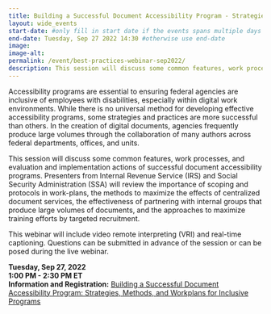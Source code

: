 ```yaml
---
title: Building a Successful Document Accessibility Program - Strategies, Methods, and Workplans for Inclusive Programs | Webinar
layout: wide_events
start-date: #only fill in start date if the events spans multiple days
end-date: Tuesday, Sep 27 2022 14:30 #otherwise use end-date
image:
image-alt: 
permalink: /event/best-practices-webinar-sep2022/
description: This session will discuss some common features, work processes, and evaluation and implementation actions of successful document accessibility programs.
---
```


Accessibility programs are essential to ensuring federal agencies are inclusive of employees with disabilities, especially within digital work environments. While there is no universal method for developing effective accessibility programs, some strategies and practices are more successful than others. In the creation of digital documents, agencies frequently produce large volumes through the collaboration of many authors across federal departments, offices, and units.

This session will discuss some common features, work processes, and evaluation and implementation actions of successful document accessibility programs. Presenters from Internal Revenue Service (IRS) and Social Security Administration (SSA) will review the importance of scoping and protocols in work-plans, the methods to maximize the effects of centralized document services, the effectiveness of partnering with internal groups that produce large volumes of documents, and the approaches to maximize training efforts by targeted recruitment.

This webinar will include video remote interpreting (VRI) and real-time captioning. Questions can be submitted in advance of the session or can be posed during the live webinar.

**Tuesday, Sep 27, 2022**  
**1:00 PM - 2:30 PM ET**  
**Information and Registration:** <a href="https://www.accessibilityonline.org/cioc-508/session/?id=111014" target="_blank">Building a Successful Document Accessibility Program: Strategies, Methods, and Workplans for Inclusive Programs</a>
